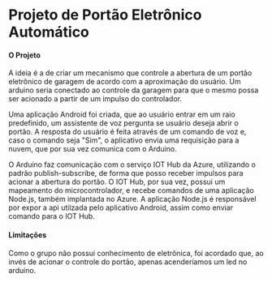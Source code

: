 Projeto de Portão Eletrônico Automático
===================

####  O Projeto

A ideia é a de criar um mecanismo que controle a abertura de um portão eletrônico de garagem de acordo com a aproximação do usuário. Um arduino seria conectado ao controle da garagem para que o mesmo possa ser acionado a partir de um impulso do controlador. 

Uma aplicação Android foi criada, que ao usuário entrar em um raio predefinido, um assistente de voz pergunta se usuário deseja abrir o portão. A resposta do usuário é feita através de um comando de voz e, caso o comando seja "Sim", o aplicativo envia uma requisição para a nuvem, que por sua vez comunica com o Arduino.

O Arduino faz comunicação com o serviço IOT Hub da Azure, utilizando o padrão publish-subscribe, de forma que posso receber impulsos para acionar a abertura do portão. O IOT Hub, por sua vez, possui um mapeamento do microcontrolador, e recebe comandos de uma aplicação Node.js, também implantada no Azure. A aplicação Node.js é responsável por expor a api utilzada pelo aplicativo Android, assim como enviar comando para o IOT Hub.

####  Limitações
Como o grupo não possui conhecimento de eletrônica, foi acordado que, ao invés de acionar o controle do portão, apenas acenderíamos um led no arduíno. 
